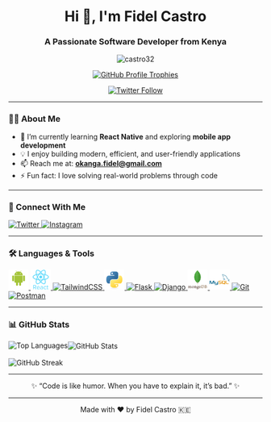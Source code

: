 <h1 align="center">Hi 👋, I'm Fidel Castro</h1>
<h3 align="center">A Passionate Software Developer from Kenya</h3>

<p align="center">
  <img src="https://komarev.com/ghpvc/?username=castro32&label=Profile%20views&color=0e75b6&style=flat" alt="castro32" />
</p>

<p align="center">
  <a href="https://github-profile-trophy.vercel.app/?username=castro32">
    <img src="https://github-profile-trophy.vercel.app/?username=castro32&theme=onedark&margin-w=10" alt="GitHub Profile Trophies" />
  </a>
</p>

<p align="center">
  <a href="https://twitter.com/castro_okanga" target="_blank">
    <img src="https://img.shields.io/twitter/follow/castro_okanga?logo=twitter&style=for-the-badge" alt="Twitter Follow" />
  </a>
</p>

---

### 👨‍💻 About Me

- 🌱 I’m currently learning **React Native** and exploring **mobile app development**
- 💡 I enjoy building modern, efficient, and user-friendly applications  
- 📫 Reach me at: **okanga.fidel@gmail.com**  
- ⚡ Fun fact: I love solving real-world problems through code  

---

### 🤝 Connect With Me

<p align="left">
  <a href="https://twitter.com/castro_okanga" target="_blank">
    <img src="https://raw.githubusercontent.com/rahuldkjain/github-profile-readme-generator/master/src/images/icons/Social/twitter.svg" alt="Twitter" height="30" width="40" />
  </a>
  <a href="https://instagram.com/cas_fide.l" target="_blank">
    <img src="https://raw.githubusercontent.com/rahuldkjain/github-profile-readme-generator/master/src/images/icons/Social/instagram.svg" alt="Instagram" height="30" width="40" />
  </a>
</p>

---

### 🛠️ Languages & Tools

<p align="left">
  <a href="https://developer.android.com" target="_blank" rel="noreferrer">
    <img src="https://raw.githubusercontent.com/devicons/devicon/master/icons/android/android-original-wordmark.svg" alt="Android" width="40" height="40"/>
  </a>
  <a href="https://reactjs.org/" target="_blank" rel="noreferrer">
    <img src="https://raw.githubusercontent.com/devicons/devicon/master/icons/react/react-original-wordmark.svg" alt="React" width="40" height="40"/>
  </a>
  <a href="https://tailwindcss.com/" target="_blank" rel="noreferrer">
    <img src="https://www.vectorlogo.zone/logos/tailwindcss/tailwindcss-icon.svg" alt="TailwindCSS" width="40" height="40"/>
  </a>
  <a href="https://www.python.org" target="_blank" rel="noreferrer">
    <img src="https://raw.githubusercontent.com/devicons/devicon/master/icons/python/python-original.svg" alt="Python" width="40" height="40"/>
  </a>
  <a href="https://flask.palletsprojects.com/" target="_blank" rel="noreferrer">
    <img src="https://www.vectorlogo.zone/logos/pocoo_flask/pocoo_flask-icon.svg" alt="Flask" width="40" height="40"/>
  </a>
  <a href="https://www.djangoproject.com/" target="_blank" rel="noreferrer">
    <img src="https://cdn.worldvectorlogo.com/logos/django.svg" alt="Django" width="40" height="40"/>
  </a>
  <a href="https://www.mongodb.com/" target="_blank" rel="noreferrer">
    <img src="https://raw.githubusercontent.com/devicons/devicon/master/icons/mongodb/mongodb-original-wordmark.svg" alt="MongoDB" width="40" height="40"/>
  </a>
  <a href="https://www.mysql.com/" target="_blank" rel="noreferrer">
    <img src="https://raw.githubusercontent.com/devicons/devicon/master/icons/mysql/mysql-original-wordmark.svg" alt="MySQL" width="40" height="40"/>
  </a>
  <a href="https://git-scm.com/" target="_blank" rel="noreferrer">
    <img src="https://www.vectorlogo.zone/logos/git-scm/git-scm-icon.svg" alt="Git" width="40" height="40"/>
  </a>
  <a href="https://www.postman.com/" target="_blank" rel="noreferrer">
    <img src="https://www.vectorlogo.zone/logos/getpostman/getpostman-icon.svg" alt="Postman" width="40" height="40"/>
  </a>
</p>

---

### 📊 GitHub Stats

<p>
  <img align="left" src="https://github-readme-stats.vercel.app/api/top-langs?username=castro32&show_icons=true&locale=en&layout=compact&theme=tokyonight" alt="Top Languages" />
</p>

<p>
  <img align="center" src="https://github-readme-stats.vercel.app/api?username=castro32&show_icons=true&locale=en&theme=tokyonight" alt="GitHub Stats" />
</p>

<p>
  <img align="center" src="https://github-readme-streak-stats.herokuapp.com/?user=castro32&theme=tokyonight" alt="GitHub Streak" />
</p>

---

<p align="center">✨ “Code is like humor. When you have to explain it, it’s bad.” ✨</p>

---

<p align="center">Made with ❤️ by Fidel Castro 🇰🇪</p>
